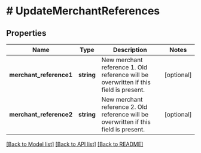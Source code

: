 # # UpdateMerchantReferences

## Properties

Name | Type | Description | Notes
------------ | ------------- | ------------- | -------------
**merchant_reference1** | **string** | New merchant reference 1. Old reference will be overwritten if this field is present. | [optional]
**merchant_reference2** | **string** | New merchant reference 2. Old reference will be overwritten if this field is present. | [optional]

[[Back to Model list]](../../README.md#models) [[Back to API list]](../../README.md#endpoints) [[Back to README]](../../README.md)
